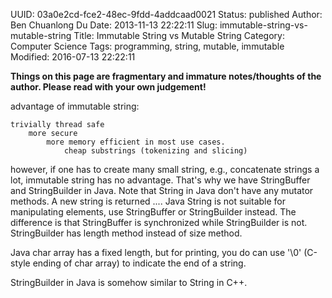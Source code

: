 UUID: 03a0e2cd-fce2-48ec-9fdd-4addcaad0021
Status: published
Author: Ben Chuanlong Du
Date: 2013-11-13 22:22:11
Slug: immutable-string-vs-mutable-string
Title: Immutable String vs Mutable String
Category: Computer Science
Tags: programming, string, mutable, immutable
Modified: 2016-07-13 22:22:11

**Things on this page are fragmentary and immature notes/thoughts of the author. Please read with your own judgement!**
 

advantage of immutable string:

    trivially thread safe
        more secure
            more memory efficient in most use cases.
                cheap substrings (tokenizing and slicing)

however, if one has to create many small string, 
e.g., concatenate strings a lot, immutable string has no advantage.
That's why we have StringBuffer and StringBuilder in Java.
Note that String in Java don't have any mutator methods. 
A new string is returned ....
Java String is not suitable for manipulating elements,
use StringBuffer or StringBuilder instead.
The difference is that StringBuffer is synchronized 
while StringBuilder is not.
StringBuilder has length method instead of size method.


Java char array has a fixed length, but for printing, 
you do can use '\0' (C-style ending of char array) to indicate the end of a string.

StringBuilder in Java is somehow similar to String in C++.
